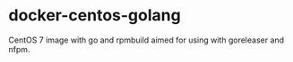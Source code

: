 # docker-centos-golang

CentOS 7 image with go and rpmbuild aimed for using with goreleaser and nfpm.

